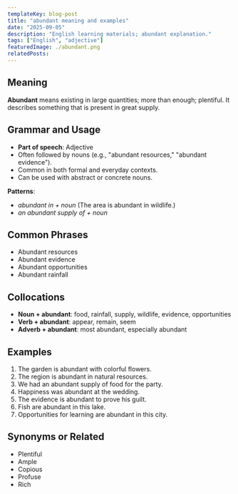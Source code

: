 ```yaml
---
templateKey: blog-post
title: "abundant meaning and examples"
date: "2025-09-05"
description: "English learning materials; abundant explanation."
tags: ["English", "adjective"]
featuredImage: ./abundant.png
relatedPosts:
---
```


## Meaning

**Abundant** means existing in large quantities; more than enough; plentiful.
It describes something that is present in great supply.

## Grammar and Usage

- **Part of speech**: Adjective
- Often followed by nouns (e.g., "abundant resources," "abundant evidence").
- Common in both formal and everyday contexts.
- Can be used with abstract or concrete nouns.

**Patterns**:

- _abundant in + noun_ (The area is abundant in wildlife.)
- _an abundant supply of + noun_

## Common Phrases

- Abundant resources
- Abundant evidence
- Abundant opportunities
- Abundant rainfall

## Collocations

- **Noun + abundant**: food, rainfall, supply, wildlife, evidence, opportunities
- **Verb + abundant**: appear, remain, seem
- **Adverb + abundant**: most abundant, especially abundant

## Examples

1. The garden is abundant with colorful flowers.
2. The region is abundant in natural resources.
3. We had an abundant supply of food for the party.
4. Happiness was abundant at the wedding.
5. The evidence is abundant to prove his guilt.
6. Fish are abundant in this lake.
7. Opportunities for learning are abundant in this city.

## Synonyms or Related

- Plentiful
- Ample
- Copious
- Profuse
- Rich
